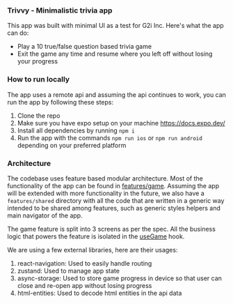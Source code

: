 ### Trivvy - Minimalistic trivia app

This app was built with minimal UI as a test for G2i Inc. Here's what the app can do:

- Play a 10 true/false question based trivia game
- Exit the game any time and resume where you left off without losing your progress

### How to run locally

The app uses a remote api and assuming the api continues to work, you can run the app by following these steps:

1. Clone the repo
2. Make sure you have expo setup on your machine https://docs.expo.dev/
3. Install all dependencies by running `npm i`
4. Run the app with the commands `npm run ios` or `npm run android` depending on your preferred platform

### Architecture

The codebase uses feature based modular architecture. Most of the functionality of the app can be found in [features/game](./features/game). Assuming the app will be extended with more functionality in the future, we also have a `features/shared` directory with all the code that are written in a generic way intended to be shared among features, such as generic styles helpers and main navigator of the app.

The game feature is split into 3 screens as per the spec. All the business logic that powers the feature is isolated in the [useGame](./features/game/useGame.tsx) hook.

We are using a few external libraries, here are their usages:
1. react-navigation: Used to easily handle routing
2. zustand: Used to manage app state
3. async-storage: Used to store game progress in device so that user can close and re-open app without losing progress
4. html-entities: Used to decode html entities in the api data